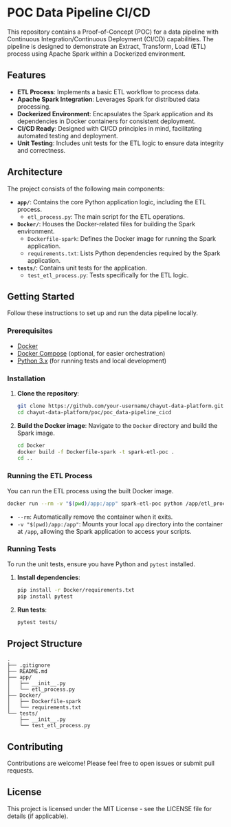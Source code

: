 # POC Data Pipeline CI/CD

This repository contains a Proof-of-Concept (POC) for a data pipeline with Continuous Integration/Continuous Deployment (CI/CD) capabilities. The pipeline is designed to demonstrate an Extract, Transform, Load (ETL) process using Apache Spark within a Dockerized environment.

## Features

*   **ETL Process**: Implements a basic ETL workflow to process data.
*   **Apache Spark Integration**: Leverages Spark for distributed data processing.
*   **Dockerized Environment**: Encapsulates the Spark application and its dependencies in Docker containers for consistent deployment.
*   **CI/CD Ready**: Designed with CI/CD principles in mind, facilitating automated testing and deployment.
*   **Unit Testing**: Includes unit tests for the ETL logic to ensure data integrity and correctness.

## Architecture

The project consists of the following main components:

*   **`app/`**: Contains the core Python application logic, including the ETL process.
    *   `etl_process.py`: The main script for the ETL operations.
*   **`Docker/`**: Houses the Docker-related files for building the Spark environment.
    *   `Dockerfile-spark`: Defines the Docker image for running the Spark application.
    *   `requirements.txt`: Lists Python dependencies required by the Spark application.
*   **`tests/`**: Contains unit tests for the application.
    *   `test_etl_process.py`: Tests specifically for the ETL logic.

## Getting Started

Follow these instructions to set up and run the data pipeline locally.

### Prerequisites

*   [Docker](https://www.docker.com/get-started/)
*   [Docker Compose](https://docs.docker.com/compose/install/) (optional, for easier orchestration)
*   [Python 3.x](https://www.python.org/downloads/) (for running tests and local development)

### Installation

1.  **Clone the repository**:
    ```bash
    git clone https://github.com/your-username/chayut-data-platform.git
    cd chayut-data-platform/poc/poc_data-pipeline_cicd
    ```

2.  **Build the Docker image**:
    Navigate to the `Docker` directory and build the Spark image.
    ```bash
    cd Docker
    docker build -f Dockerfile-spark -t spark-etl-poc .
    cd ..
    ```

### Running the ETL Process

You can run the ETL process using the built Docker image.

```bash
docker run --rm -v "$(pwd)/app:/app" spark-etl-poc python /app/etl_process.py
```
*   `--rm`: Automatically remove the container when it exits.
*   `-v "$(pwd)/app:/app"`: Mounts your local `app` directory into the container at `/app`, allowing the Spark application to access your scripts.

### Running Tests

To run the unit tests, ensure you have Python and `pytest` installed.

1.  **Install dependencies**:
    ```bash
    pip install -r Docker/requirements.txt
    pip install pytest
    ```

2.  **Run tests**:
    ```bash
    pytest tests/
    ```

## Project Structure

```
.
├── .gitignore
├── README.md
├── app/
│   ├── __init__.py
│   └── etl_process.py
├── Docker/
│   ├── Dockerfile-spark
│   └── requirements.txt
└── tests/
    ├── __init__.py
    └── test_etl_process.py
```

## Contributing

Contributions are welcome! Please feel free to open issues or submit pull requests.

## License

This project is licensed under the MIT License - see the LICENSE file for details (if applicable).